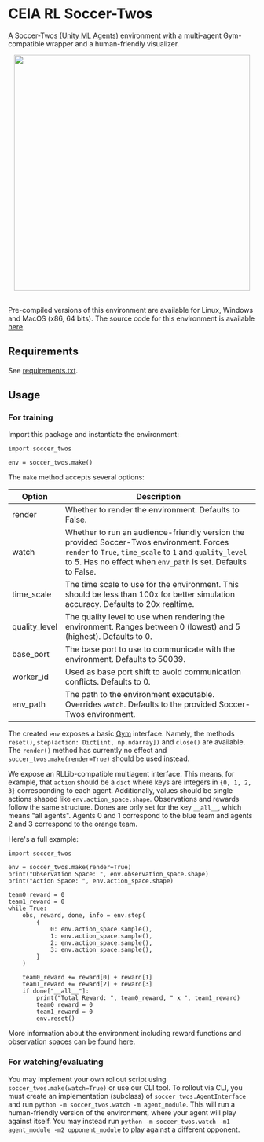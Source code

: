 # CEIA RL Soccer-Twos

A Soccer-Twos ([Unity ML Agents](https://github.com/Unity-Technologies/ml-agents)) environment with a multi-agent Gym-compatible wrapper and a human-friendly visualizer.

<div align="center">
    <img src="https://github.com/bryanlincoln/soccer-twos-env/raw/master/images/screenshot.png" width="480"/>
</div>
<br/>

Pre-compiled versions of this environment are available for Linux, Windows and MacOS (x86, 64 bits). The source code for this environment is available [here](https://github.com/bryanoliveira/unity-soccer).

## Requirements

See [requirements.txt](https://github.com/bryanoliveira/soccer-twos-env/blob/master/requirements.txt).

## Usage

### For training

Import this package and instantiate the environment:

```
import soccer_twos

env = soccer_twos.make()
```

The `make` method accepts several options:

| Option        | Description                                                                                                                                                                                                         |
| ------------- | ------------------------------------------------------------------------------------------------------------------------------------------------------------------------------------------------------------------- |
| render        | Whether to render the environment. Defaults to False.                                                                                                                                                               |
| watch         | Whether to run an audience-friendly version the provided Soccer-Twos environment. Forces `render` to `True`, `time_scale` to `1` and `quality_level` to 5. Has no effect when `env_path` is set. Defaults to False. |
| time_scale    | The time scale to use for the environment. This should be less than 100x for better simulation accuracy. Defaults to 20x realtime.                                                                                  |
| quality_level | The quality level to use when rendering the environment. Ranges between 0 (lowest) and 5 (highest). Defaults to 0.                                                                                                  |
| base_port     | The base port to use to communicate with the environment. Defaults to 50039.                                                                                                                                        |
| worker_id     | Used as base port shift to avoid communication conflicts. Defaults to 0.                                                                                                                                            |
| env_path      | The path to the environment executable. Overrides `watch`. Defaults to the provided Soccer-Twos environment.                                                                                                        |

The created `env` exposes a basic [Gym](https://gym.openai.com/) interface.
Namely, the methods `reset()`, `step(action: Dict[int, np.ndarray])` and `close()` are available.
The `render()` method has currently no effect and `soccer_twos.make(render=True)` should be used instead.

We expose an RLLib-compatible multiagent interface.
This means, for example, that `action` should be a `dict` where keys are integers in `{0, 1, 2, 3}` corresponding to each agent.
Additionally, values should be single actions shaped like `env.action_space.shape`.
Observations and rewards follow the same structure. Dones are only set for the key `__all__`, which means "all agents".
Agents 0 and 1 correspond to the blue team and agents 2 and 3 correspond to the orange team.

Here's a full example:

```
import soccer_twos

env = soccer_twos.make(render=True)
print("Observation Space: ", env.observation_space.shape)
print("Action Space: ", env.action_space.shape)

team0_reward = 0
team1_reward = 0
while True:
    obs, reward, done, info = env.step(
        {
            0: env.action_space.sample(),
            1: env.action_space.sample(),
            2: env.action_space.sample(),
            3: env.action_space.sample(),
        }
    )

    team0_reward += reward[0] + reward[1]
    team1_reward += reward[2] + reward[3]
    if done["__all__"]:
        print("Total Reward: ", team0_reward, " x ", team1_reward)
        team0_reward = 0
        team1_reward = 0
        env.reset()
```

More information about the environment including reward functions and observation spaces can be found [here](https://github.com/Unity-Technologies/ml-agents/blob/92ff2c26fef7174b443115454fa1c6045d622bc2/docs/Learning-Environment-Examples.md#soccer-twos).

### For watching/evaluating

You may implement your own rollout script using `soccer_twos.make(watch=True)` or use our CLI tool.
To rollout via CLI, you must create an implementation (subclass) of `soccer_twos.AgentInterface` and run `python -m soccer_twos.watch -m agent_module`.
This will run a human-friendly version of the environment, where your agent will play against itself.
You may instead run `python -m soccer_twos.watch -m1 agent_module -m2 opponent_module` to play against a different opponent.
